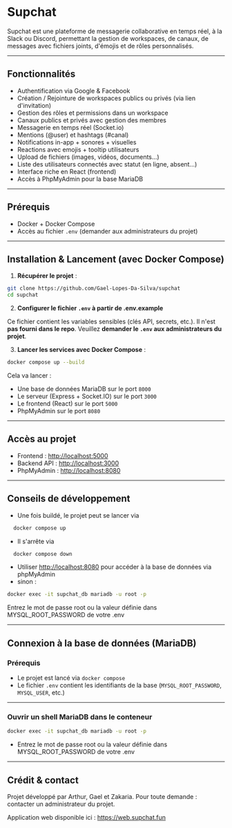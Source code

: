# Supchat

Supchat est une plateforme de messagerie collaborative en temps réel, à la Slack ou Discord, permettant la gestion de workspaces, de canaux, de messages avec fichiers joints, d'émojis et de rôles personnalisés.

---

## Fonctionnalités

- Authentification via Google & Facebook
- Création / Rejointure de workspaces publics ou privés (via lien d'invitation)
- Gestion des rôles et permissions dans un workspace
- Canaux publics et privés avec gestion des membres
- Messagerie en temps réel (Socket.io)
- Mentions (@user) et hashtags (#canal)
- Notifications in-app + sonores + visuelles
- Reactions avec emojis + tooltip utilisateurs
- Upload de fichiers (images, vidéos, documents...)
- Liste des utilisateurs connectés avec statut (en ligne, absent...)
- Interface riche en React (frontend)
- Accès à PhpMyAdmin pour la base MariaDB

---

## Prérequis

- Docker + Docker Compose
- Accès au fichier `.env` (demander aux administrateurs du projet)

---

## Installation & Lancement (avec Docker Compose)

1. **Récupérer le projet** :

```bash
git clone https://github.com/Gael-Lopes-Da-Silva/supchat
cd supchat
```

2. **Configurer le fichier `.env` à partir de .env.example**

Ce fichier contient les variables sensibles (clés API, secrets, etc.). Il n'est **pas fourni dans le repo**. Veuillez **demander le `.env` aux administrateurs du projet**.

3. **Lancer les services avec Docker Compose** :

```bash
docker compose up --build
```

Cela va lancer :
- Une base de données MariaDB sur le port `8000`
- Le serveur (Express + Socket.IO) sur le port `3000`
- Le frontend (React) sur le port `5000`
- PhpMyAdmin sur le port `8080`

---

## Accès au projet

- Frontend : [http://localhost:5000](http://localhost:5000)
- Backend API : [http://localhost:3000](http://localhost:3000)
- PhpMyAdmin : [http://localhost:8080](http://localhost:8080)

---

## Conseils de développement

- Une fois buildé, le projet peut se lancer via
```bash
  docker compose up
 ```
- Il s'arrête via
```bash
  docker compose down
 ```
- Utiliser [http://localhost:8080](http://localhost:8080) pour accéder à la base de données via phpMyAdmin
- sinon :
```bash
docker exec -it supchat_db mariadb -u root -p
```
 Entrez le mot de passe root ou la valeur définie dans MYSQL_ROOT_PASSWORD de votre .env

---

## Connexion à la base de données (MariaDB)

###  Prérequis
- Le projet est lancé via `docker compose`
- Le fichier `.env` contient les identifiants de la base (`MYSQL_ROOT_PASSWORD`, `MYSQL_USER`, etc.)

---

### Ouvrir un shell MariaDB dans le conteneur

```bash
docker exec -it supchat_db mariadb -u root -p
```
-  Entrez le mot de passe root ou la valeur définie dans MYSQL_ROOT_PASSWORD de votre .env



--- 

## Crédit & contact

Projet développé par Arthur, Gael et Zakaria. Pour toute demande : contacter un administrateur du projet.


Application web disponible ici : https://web.supchat.fun

